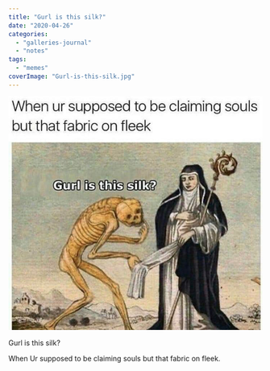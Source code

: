 ```yaml
---
title: "Gurl is this silk?"
date: "2020-04-26"
categories: 
  - "galleries-journal"
  - "notes"
tags: 
  - "memes"
coverImage: "Gurl-is-this-silk.jpg"
---
```


[![](images/Gurl-is-this-silk.jpg)](https://davidpeach.co.uk/wp-content/uploads/2023/04/Gurl-is-this-silk.jpg)

Gurl is this silk?

When Ur supposed to be claiming souls but that fabric on fleek.
